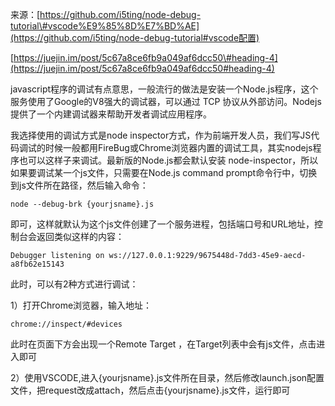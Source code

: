 来源：[https://github.com/i5ting/node-debug-tutorial\#vscode%E9%85%8D%E7%BD%AE](https://github.com/i5ting/node-debug-tutorial#vscode配置)

[https://juejin.im/post/5c67a8ce6fb9a049af6dcc50\#heading-4](https://juejin.im/post/5c67a8ce6fb9a049af6dcc50#heading-4)

javascript程序的调试有点意思，一般流行的做法是安装一个Node.js程序，这个服务使用了Google的V8强大的调试器，可以通过 TCP 协议从外部访问。Nodejs提供了一个内建调试器来帮助开发者调试应用程序。

我选择使用的调试方式是node inspector方式，作为前端开发人员，我们写JS代码调试的时候一般都用FireBug或Chrome浏览器内置的调试工具，其实nodejs程序也可以这样子来调试。最新版的Node.js都会默认安装 node-inspector，所以如果要调试某一个js文件，只需要在Node.js command prompt命令行中，切换到js文件所在路径，然后输入命令：

```
node --debug-brk {yourjsname}.js
```

即可，这样就默认为这个js文件创建了一个服务进程，包括端口号和URL地址，控制台会返回类似这样的内容：

```
Debugger listening on ws://127.0.0.1:9229/9675448d-7dd3-45e9-aecd-a8fb62e15143
```

此时，可以有2种方式进行调试：

1）打开Chrome浏览器，输入地址：

```
chrome://inspect/#devices
```

此时在页面下方会出现一个Remote Target ，在Target列表中会有js文件，点击进入即可

2）使用VSCODE,进入{yourjsname}.js文件所在目录，然后修改launch.json配置文件，把request改成attach，然后点击{yourjsname}.js文件，运行即可

